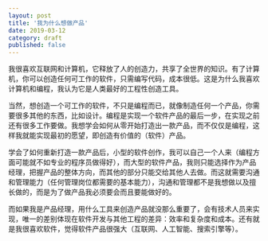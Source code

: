 ```yaml
---
layout: post
title: '我为什么想做产品'
date: 2019-03-12
category: draft
published: false
---
```


我很喜欢互联网和计算机，它释放了人的创造力，共享了全世界的知识。有了计算机，你可以创造任何可工作的软件，只需编写代码，成本很低。这是为什么我喜欢计算机和编程，我认为它是人类最好的工程性创造工具。

当然，想创造一个可工作的软件，不只是编程而已，就像制造任何一个产品，你需要很多其他的东西，比如设计。编程是实现一个软件产品的最后一步，在实现之前还有很多工作要做。我想学会如何从零开始打造出一款产品，而不仅仅是编程，这样我就能实现最初的愿望，即创造有价值的（软件）产品。

学会了如何重新打造一款产品后，小型的软件创作，我可以自己一个人来（编程方面可能就不如专业的程序员做得好），而大型的软件产品，我则只能选择作为产品经理，把握产品的整体方向，而其他的部分只能交给其他人去做。而这就需要沟通和管理能力（任何管理岗位都需要的基本能力），沟通和管理都不是我想做以及擅长做的，而是为了做产品我必须要会而且要能做好的。

而如果我是产品经理，用什么工具来创造产品就没那么重要了，会有技术人员来实现，唯一的差别体现在软件开发与其他工程的差异：效率和复杂度和成本。还有就是我很喜欢软件，觉得软件产品很强大（互联网、人工智能、搜索引擎等）。


